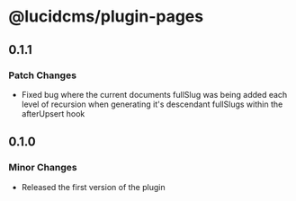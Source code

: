 # @lucidcms/plugin-pages

## 0.1.1

### Patch Changes

- Fixed bug where the current documents fullSlug was being added each level of recursion when generating it's descendant fullSlugs within the afterUpsert hook

## 0.1.0

### Minor Changes

- Released the first version of the plugin
